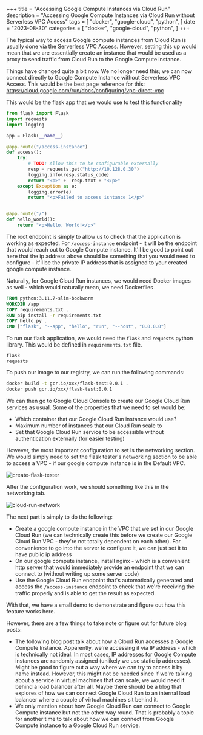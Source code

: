 +++
title = "Accessing Google Compute Instances via Cloud Run"
description = "Accessing Google Compute Instances via Cloud Run without Serverless VPC Access"
tags = [
    "docker",
    "google-cloud",
    "python",
]
date = "2023-08-30"
categories = [
    "docker",
    "google-cloud",
    "python",
]
+++

The typical way to access Google compute instances from Cloud Run is usually done via the Serverless VPC Access. However, setting this up would mean that we are essentially create an instance that would be used as a proxy to send traffic from Cloud Run to the Google Compute instance.

Things have changed quite a bit now. We no longer need this; we can now connect directly to Google Compute Instance without Serverless VPC Access. This would be the best page reference for this: https://cloud.google.com/run/docs/configuring/vpc-direct-vpc

This would be the flask app that we would use to test this functionality

```python
from flask import Flask
import requests
import logging

app = Flask(__name__)

@app.route("/access-instance")
def access():
    try:
		# TODO: Allow this to be configurable externally
        resp = requests.get("http://10.128.0.30")
        logging.info(resp.status_code)
        return "<p>" +  resp.text + "</p>"
    except Exception as e:
        logging.error(e)
        return "<p>Failed to access isntance 1</p>"


@app.route("/")
def hello_world():
    return "<p>Hello, World!</p>"
```

The root endpoint is simply to allow us to check that the application is working as expected. For `/access-instance` endpoint - it will be the endpoint that would reach out to Google Compute instance. It'll be good to point out here that the ip address above should be something that you would need to configure - it'll be the private IP address that is assigned to your created google compute instance.

Naturally, for Google Cloud Run instances, we would need Docker images as well - which would naturally mean, we need Dockerfiles

```Dockerfile
FROM python:3.11.7-slim-bookworm
WORKDIR /app
COPY requirements.txt .
RUN pip install -r requirements.txt
COPY hello.py .
CMD ["flask", "--app", "hello", "run", "--host", "0.0.0.0"]
```

To run our flask application, we would need the `flask` and `requests` python library. This would be defined in `requirements.txt` file.

```text
flask
requests
```

To push our image to our registry, we can run the following commands:

```bash
docker build -t gcr.io/xxx/flask-test:0.0.1 .
docker push gcr.io/xxx/flask-test:0.0.1
```

We can then go to Google Cloud Console to create our Google Cloud Run services as usual. Some of the properties that we need to set would be:

- Which container that our Google Cloud Run instance would use?
- Maximum number of instances that our Cloud Run scale to
- Set that Google Cloud Run service to be accessible without authentication externally (for easier testing)

However, the most important configuration to set is the networking section. We would simply need to set the flask tester's networking section to be able to access a VPC - if our google compute instance is in the Default VPC.

![create-flask-tester](/20230830_cloudRunToVPCInstance/create-flask-tester.png)

After the configuration work, we should something like this in the networking tab.

![cloud-run-network](/20230830_cloudRunToVPCInstance/cloud-run-network.png)

The next part is simply to do the following:

- Create a google compute instance in the VPC that we set in our Google Cloud Run (we can technically create this before we create our Google Cloud Run VPC - they're not totally dependent on each other). For convenience to go into the server to configure it, we can just set it to have public ip address
- On our google compute instance, install nginx - which is a convenient http server that would immediately provide an endpoint that we can connect to (without writing up some server code)
- Use the Google Cloud Run endpoint that's automatically generated and access the `/access-instance` endpoint to check that we're receiving the traffic properly and is able to get the result as expected.

With that, we have a small demo to demonstrate and figure out how this feature works here.

However, there are a few things to take note or figure out for future blog posts:

- The following blog post talk about how a Cloud Run accesses a Google Compute Instance. Apparently, we're accessing it via IP address - which is technically not ideal. In most cases, IP addresses for Google Compute instances are randomly assigned (unlikely we use static ip addresses). Might be good to figure out a way where we can try to access it by name instead. However, this might not be needed since if we're talking about a service in virtual machines that can scale, we would need it behind a load balancer after all. Maybe there should be a blog that explores of how we can connect Google Cloud Run to an internal load balancer where a couple of virtual machines sit behind it.
- We only mention about how Google Cloud Run can connect to Google Compute instance but not the other way round. That is probably a topic for another time to talk about how we can connect from Google Compute instance to a Google Cloud Run service.